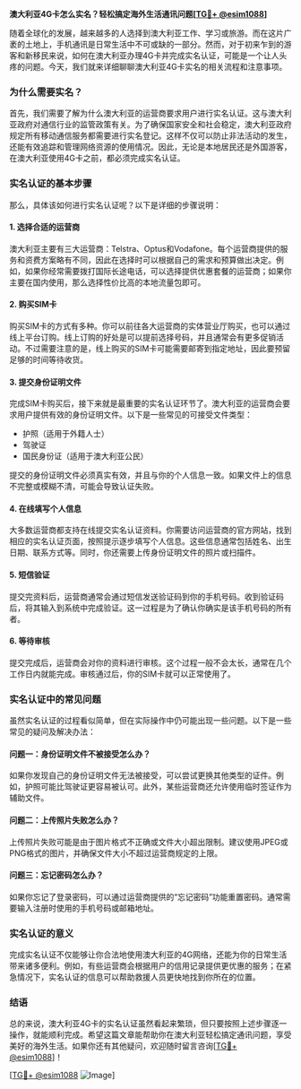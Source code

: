**澳大利亚4G卡怎么实名？轻松搞定海外生活通讯问题[[TG💪+ @esim1088](https://t.me/s/esim1088)]**

随着全球化的发展，越来越多的人选择到澳大利亚工作、学习或旅游。而在这片广袤的土地上，手机通讯是日常生活中不可或缺的一部分。然而，对于初来乍到的游客和新移民来说，如何在澳大利亚办理4G卡并完成实名认证，可能是一个让人头疼的问题。今天，我们就来详细聊聊澳大利亚4G卡实名的相关流程和注意事项。

### **为什么需要实名？**

首先，我们需要了解为什么澳大利亚的运营商要求用户进行实名认证。这与澳大利亚政府对通信行业的监管政策有关。为了确保国家安全和社会稳定，澳大利亚政府规定所有移动通信服务都需要进行实名登记。这样不仅可以防止非法活动的发生，还能有效追踪和管理网络资源的使用情况。因此，无论是本地居民还是外国游客，在澳大利亚使用4G卡之前，都必须完成实名认证。

### **实名认证的基本步骤**

那么，具体该如何进行实名认证呢？以下是详细的步骤说明：

#### **1. 选择合适的运营商**

澳大利亚主要有三大运营商：Telstra、Optus和Vodafone。每个运营商提供的服务和资费方案略有不同，因此在选择时可以根据自己的需求和预算做出决定。例如，如果你经常需要拨打国际长途电话，可以选择提供优惠套餐的运营商；如果你主要在国内使用，那么选择性价比高的本地流量包即可。

#### **2. 购买SIM卡**

购买SIM卡的方式有多种。你可以前往各大运营商的实体营业厅购买，也可以通过线上平台订购。线上订购的好处是可以提前选择号码，并且通常会有更多促销活动。不过需要注意的是，线上购买的SIM卡可能需要邮寄到指定地址，因此要预留足够的时间等待收货。

#### **3. 提交身份证明文件**

完成SIM卡购买后，接下来就是最重要的实名认证环节了。澳大利亚的运营商会要求用户提供有效的身份证明文件。以下是一些常见的可接受文件类型：

- 护照（适用于外籍人士）
- 驾驶证
- 国民身份证（适用于澳大利亚公民）

提交的身份证明文件必须真实有效，并且与你的个人信息一致。如果文件上的信息不完整或模糊不清，可能会导致认证失败。

#### **4. 在线填写个人信息**

大多数运营商都支持在线提交实名认证资料。你需要访问运营商的官方网站，找到相应的实名认证页面，按照提示逐步填写个人信息。这些信息通常包括姓名、出生日期、联系方式等。同时，你还需要上传身份证明文件的照片或扫描件。

#### **5. 短信验证**

提交完资料后，运营商通常会通过短信发送验证码到你的手机号码。收到验证码后，将其输入到系统中完成验证。这一过程是为了确认你确实是该手机号码的所有者。

#### **6. 等待审核**

提交完成后，运营商会对你的资料进行审核。这个过程一般不会太长，通常在几个工作日内就能完成。审核通过后，你的SIM卡就可以正常使用了。

### **实名认证中的常见问题**

虽然实名认证的过程看似简单，但在实际操作中仍可能出现一些问题。以下是一些常见的疑问及解决办法：

#### **问题一：身份证明文件不被接受怎么办？**

如果你发现自己的身份证明文件无法被接受，可以尝试更换其他类型的证件。例如，护照可能比驾驶证更容易被认可。此外，某些运营商还允许使用临时签证作为辅助文件。

#### **问题二：上传照片失败怎么办？**

上传照片失败可能是由于图片格式不正确或文件大小超出限制。建议使用JPEG或PNG格式的图片，并确保文件大小不超过运营商规定的上限。

#### **问题三：忘记密码怎么办？**

如果你忘记了登录密码，可以通过运营商提供的“忘记密码”功能重置密码。通常需要输入注册时使用的手机号码或邮箱地址。

### **实名认证的意义**

完成实名认证不仅能够让你合法地使用澳大利亚的4G网络，还能为你的日常生活带来诸多便利。例如，有些运营商会根据用户的信用记录提供更优惠的服务；在紧急情况下，实名认证的信息可以帮助救援人员更快地找到你所在的位置。

### **结语**

总的来说，澳大利亚4G卡的实名认证虽然看起来繁琐，但只要按照上述步骤逐一操作，就能顺利完成。希望这篇文章能帮助你在澳大利亚轻松搞定通讯问题，享受美好的海外生活。如果你还有其他疑问，欢迎随时留言咨询[[TG💪+ @esim1088](https://t.me/s/esim1088)]！

[[TG💪+ @esim1088](https://t.me/s/esim1088) ![Image](https://i.postimg.cc/4NQfJmqS/Snipaste-2025-05-13-00-14-12.png)]